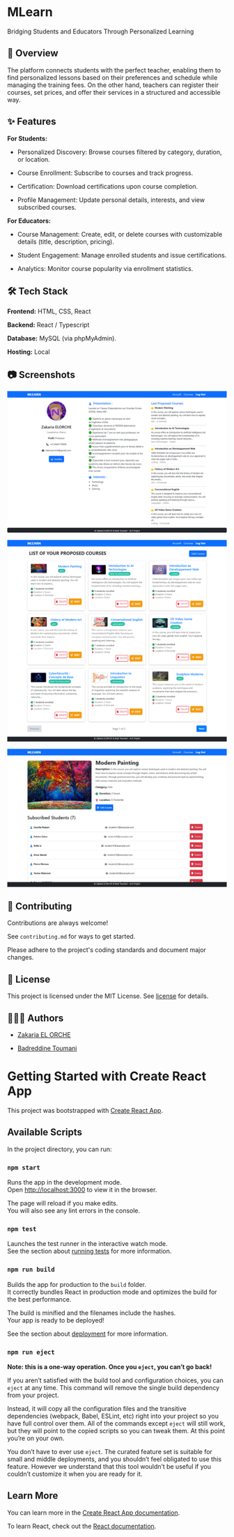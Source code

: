 
# MLearn

Bridging Students and Educators Through Personalized Learning

## 📖 Overview

The platform connects students with the perfect teacher, enabling them to find personalized lessons based on their preferences and schedule while managing the training fees. On the other hand, teachers can register their courses, set prices, and offer their services in a structured and accessible way.

## ✨ Features

**For Students:**
- Personalized Discovery: Browse courses filtered by category, duration, or location.

- Course Enrollment: Subscribe to courses and track progress.

- Certification: Download certifications upon course completion.

- Profile Management: Update personal details, interests, and view subscribed courses.

**For Educators:**
- Course Management: Create, edit, or delete courses with customizable details (title, description, pricing).

- Student Engagement: Manage enrolled students and issue certifications.

- Analytics: Monitor course popularity via enrollment statistics.

## 🛠 Tech Stack

**Frontend:** HTML, CSS, React

**Backend:** React / Typescript

**Database:** MySQL (via phpMyAdmin).

**Hosting:** Local


## 📷 Screenshots

![Profile](https://github.com/ezakariaa/mlearn/blob/a60fa50c5aeb00bb4bc7866db4bee4acb87a313b/02-Profile.png)

![List of Courses](https://github.com/ezakariaa/mlearn/blob/a60fa50c5aeb00bb4bc7866db4bee4acb87a313b/04-ListCourses.png)

![Course Details](https://github.com/ezakariaa/mlearn/blob/120b06a73afd0cdd15c4e608c5972d4d30d3608b/01-Course.jpg)


## 🤝 Contributing

Contributions are always welcome!

See `contributing.md` for ways to get started.

Please adhere to the project's coding standards and document major changes.


## 📜 License

This project is licensed under the MIT License. See [license](https://choosealicense.com/licenses/mit/) for details.


## 👨🏻‍💻 Authors

- [Zakaria EL ORCHE](https://github.com/ezakariaa)

- [Badreddine Toumani](https://github.com/Badrdineyk)

# Getting Started with Create React App

This project was bootstrapped with [Create React App](https://github.com/facebook/create-react-app).

## Available Scripts

In the project directory, you can run:

### `npm start`

Runs the app in the development mode.\
Open [http://localhost:3000](http://localhost:3000) to view it in the browser.

The page will reload if you make edits.\
You will also see any lint errors in the console.

### `npm test`

Launches the test runner in the interactive watch mode.\
See the section about [running tests](https://facebook.github.io/create-react-app/docs/running-tests) for more information.

### `npm run build`

Builds the app for production to the `build` folder.\
It correctly bundles React in production mode and optimizes the build for the best performance.

The build is minified and the filenames include the hashes.\
Your app is ready to be deployed!

See the section about [deployment](https://facebook.github.io/create-react-app/docs/deployment) for more information.

### `npm run eject`

**Note: this is a one-way operation. Once you `eject`, you can’t go back!**

If you aren’t satisfied with the build tool and configuration choices, you can `eject` at any time. This command will remove the single build dependency from your project.

Instead, it will copy all the configuration files and the transitive dependencies (webpack, Babel, ESLint, etc) right into your project so you have full control over them. All of the commands except `eject` will still work, but they will point to the copied scripts so you can tweak them. At this point you’re on your own.

You don’t have to ever use `eject`. The curated feature set is suitable for small and middle deployments, and you shouldn’t feel obligated to use this feature. However we understand that this tool wouldn’t be useful if you couldn’t customize it when you are ready for it.

## Learn More

You can learn more in the [Create React App documentation](https://facebook.github.io/create-react-app/docs/getting-started).

To learn React, check out the [React documentation](https://reactjs.org/).
